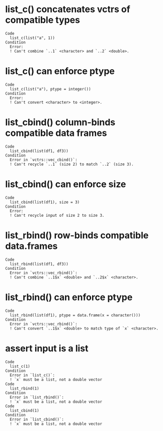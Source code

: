 # list_c() concatenates vctrs of compatible types

    Code
      list_c(list("a", 1))
    Condition
      Error:
      ! Can't combine `..1` <character> and `..2` <double>.

# list_c() can enforce ptype

    Code
      list_c(list("a"), ptype = integer())
    Condition
      Error:
      ! Can't convert <character> to <integer>.

# list_cbind() column-binds compatible data frames

    Code
      list_cbind(list(df1, df3))
    Condition
      Error in `vctrs::vec_cbind()`:
      ! Can't recycle `..1` (size 2) to match `..2` (size 3).

# list_cbind() can enforce size

    Code
      list_cbind(list(df1), size = 3)
    Condition
      Error:
      ! Can't recycle input of size 2 to size 3.

# list_rbind() row-binds compatible data.frames

    Code
      list_rbind(list(df1, df3))
    Condition
      Error in `vctrs::vec_rbind()`:
      ! Can't combine `..1$x` <double> and `..2$x` <character>.

# list_rbind() can enforce ptype

    Code
      list_rbind(list(df1), ptype = data.frame(x = character()))
    Condition
      Error in `vctrs::vec_rbind()`:
      ! Can't convert `..1$x` <double> to match type of `x` <character>.

# assert input is a list

    Code
      list_c(1)
    Condition
      Error in `list_c()`:
      ! `x` must be a list, not a double vector
    Code
      list_rbind(1)
    Condition
      Error in `list_rbind()`:
      ! `x` must be a list, not a double vector
    Code
      list_cbind(1)
    Condition
      Error in `list_cbind()`:
      ! `x` must be a list, not a double vector

